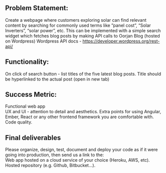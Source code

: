 ## Problem Statement:

Create a webpage where customers exploring solar can find relevant content by searching for commonly used terms like ”panel cost”, “Solar Inverters”, “solar power”, etc. This can be implemented with a simple search widget which fetches blog posts by making  API calls to Oorjan Blog (hosted on Wordpress)
Wordpress API docs - https://developer.wordpress.org/rest-api/

## Functionality: 
On click of search button - list titles of the five latest blog posts. Title should be hyperlinked to the actual post (open in new tab)

## Success Metric: 
Functional web app  
UX and UI - attention to detail and aesthetics. 
Extra points for using Angular, Ember, React or any other frontend framework you are comfortable with.  
Code quality. 

## Final deliverables 
Please organize, design, test, document and deploy your code as if it were going into production, then send us a link to the:  
Web app hosted on a cloud service of your choice (Heroku, AWS, etc).  
Hosted repository (e.g. Github, Bitbucket...). 
